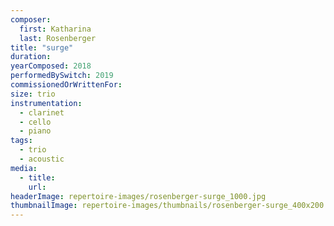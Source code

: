 ```yaml
---
composer:
  first: Katharina
  last: Rosenberger
title: "surge"
duration:
yearComposed: 2018
performedBySwitch: 2019
commissionedOrWrittenFor:
size: trio
instrumentation:
  - clarinet
  - cello
  - piano
tags:
  - trio
  - acoustic
media:
  - title:
    url:
headerImage: repertoire-images/rosenberger-surge_1000.jpg
thumbnailImage: repertoire-images/thumbnails/rosenberger-surge_400x200.jpg
---
```

